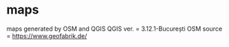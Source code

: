 # maps
maps generated by OSM and QGIS
QGIS ver. = 3.12.1-București
OSM source = https://www.geofabrik.de/
